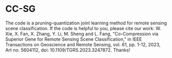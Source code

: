 # CC-SG
The code is a pruning-quantization joint learning method for remote sensing scene classification.
If the code is helpful to you, please cite our work:
W. Xie, X. Fan, X. Zhang, Y. Li, M. Sheng and L. Fang, "Co-Compression via Superior Gene for Remote Sensing Scene Classification," in IEEE Transactions on Geoscience and Remote Sensing, vol. 61, pp. 1-12, 2023, Art no. 5604112, doi: 10.1109/TGRS.2023.3247872.
Thanks!
